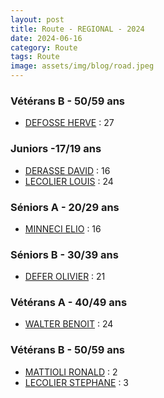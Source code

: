 ```yaml
---
layout: post
title: Route - REGIONAL - 2024
date: 2024-06-16
category: Route
tags: Route
image: assets/img/blog/road.jpeg
---
```


### Vétérans B - 50/59 ans
- [DEFOSSE HERVE](https://teamspecializedlille.github.io/works/defosseherve) : 27

### Juniors -17/19 ans
- [DERASSE DAVID](https://teamspecializedlille.github.io/works/derassedavid) : 16
- [LECOLIER LOUIS](https://teamspecializedlille.github.io/works/lecolierlouis) : 24

### Séniors A - 20/29 ans
- [MINNECI ELIO](https://teamspecializedlille.github.io/works/minnecielio) : 16

### Séniors B - 30/39 ans
- [DEFER OLIVIER](https://teamspecializedlille.github.io/works/deferolivier) : 21

### Vétérans A - 40/49 ans
- [WALTER BENOIT](https://teamspecializedlille.github.io/works/walterbenoit) : 24

### Vétérans B - 50/59 ans
- [MATTIOLI RONALD](https://teamspecializedlille.github.io/works/mattiolironald) : 2
- [LECOLIER STEPHANE](https://teamspecializedlille.github.io/works/lecolierstephane) : 3
